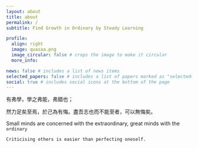 ```yaml
---
layout: about
title: about
permalink: /
subtitle: Find Growth in Ordinary by Steady Learning

profile:
  align: right
  image: quasaa.png
  image_circular: false # crops the image to make it circular
  more_info:

news: false # includes a list of news items
selected_papers: false # includes a list of papers marked as "selected={true}"
social: true # includes social icons at the bottom of the page
---
```


有弗學，學之弗能，弗錯也；

然力足矣至焉，於己為有悔。盡吾志也而不能至者，可以無悔矣。

Small minds are concerned with the extraordinary, great minds with the `ordinary`

`Criticising others is easier than perfecting oneself.`
